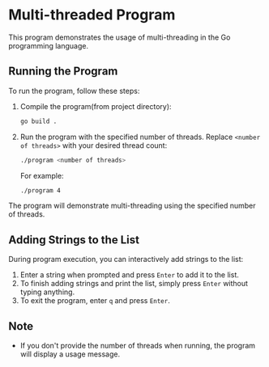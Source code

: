 # Multi-threaded Program

This program demonstrates the usage of multi-threading in the Go programming language.

## Running the Program

To run the program, follow these steps:

1. Compile the program(from project directory):

   ```sh
   go build .
   ```


2. Run the program with the specified number of threads. Replace `<number of threads>` with your desired thread count:

   ```sh
   ./program <number of threads>
   ```

   For example:

   ```sh
   ./program 4
   ```

The program will demonstrate multi-threading using the specified number of threads.

## Adding Strings to the List

During program execution, you can interactively add strings to the list:

1. Enter a string when prompted and press `Enter` to add it to the list.
2. To finish adding strings and print the list, simply press `Enter` without typing anything.
3. To exit the program, enter `q` and press `Enter`.

## Note


- If you don't provide the number of threads when running, the program will display a usage message.